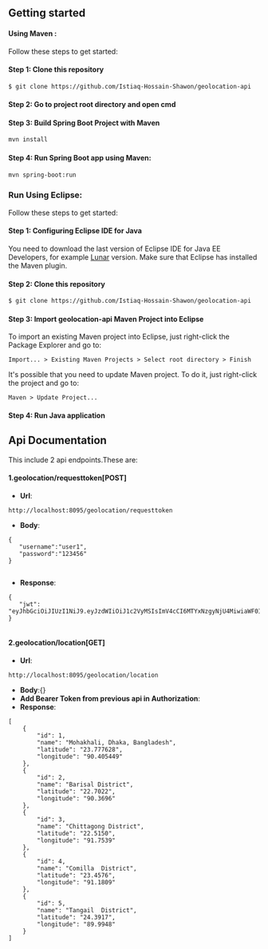 

## Getting started


#### Using Maven :

Follow these steps to get started:

#### Step 1: Clone this repository

```bash
$ git clone https://github.com/Istiaq-Hossain-Shawon/geolocation-api 

```
#### Step 2: Go to project root directory and open cmd

#### Step 3: Build Spring Boot Project with Maven
```bash
mvn install 
```
#### Step 4: Run Spring Boot app using Maven:
```bash
mvn spring-boot:run

```
### Run Using Eclipse:

Follow these steps to get started:

#### Step 1: Configuring Eclipse IDE for Java

You need to download the last version of Eclipse IDE for Java EE Developers, for example [Lunar](https://www.eclipse.org/downloads/packages/eclipse-ide-java-ee-developers/lunasr2) version. Make sure that Eclipse has installed the Maven plugin.


#### Step 2: Clone this repository

```bash
$ git clone https://github.com/Istiaq-Hossain-Shawon/geolocation-api 

```

#### Step 3: Import geolocation-api  Maven Project into Eclipse

To import an existing Maven project into Eclipse, just right-click the Package Explorer and go to:

`
Import... > Existing Maven Projects > Select root directory > Finish
`

It's possible that you need to update Maven project. To do it, just right-click the project and go to:

`
Maven > Update Project...
`


#### Step 4: Run Java application

## Api Documentation

This include 2 api endpoints.These are:

#### 1.geolocation/requesttoken[POST]
 * **Url**:
```
http://localhost:8095/geolocation/requesttoken
```
 * **Body**:
 ```
 {
    "username":"user1",
    "password":"123456"
}
    
   ```
   * **Response**:
 ```
{
    "jwt": "eyJhbGciOiJIUzI1NiJ9.eyJzdWIiOiJ1c2VyMSIsImV4cCI6MTYxNzgyNjU4MiwiaWF0IjoxNjE3NzkwNTgyfQ.g1Z8_BxbTmq07vpsPU5ppuLSv8Mmqa2IAf445hI2BFQ"
}
    
   ```

#### 2.geolocation/location[GET]

* **Url**:
```
http://localhost:8095/geolocation/location
```
 * **Body**:{}
 * **Add Bearer Token from previous api in Authorization**:
 * **Response**:
 ```
 [
     {
         "id": 1,
         "name": "Mohakhali, Dhaka, Bangladesh",
         "latitude": "23.777628",
         "longitude": "90.405449"
     },
     {
         "id": 2,
         "name": "Barisal District",
         "latitude": "22.7022",
         "longitude": "90.3696"
     },
     {
         "id": 3,
         "name": "Chittagong District",
         "latitude": "22.5150",
         "longitude": "91.7539"
     },
     {
         "id": 4,
         "name": "Comilla  District",
         "latitude": "23.4576",
         "longitude": "91.1809"
     },
     {
         "id": 5,
         "name": "Tangail  District",
         "latitude": "24.3917",
         "longitude": "89.9948"
     }
 ]
    
   ```
